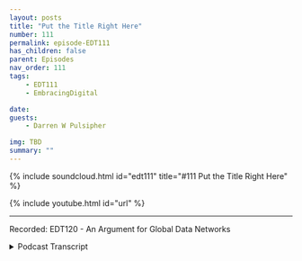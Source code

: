 ```yaml
---
layout: posts
title: "Put the Title Right Here"
number: 111
permalink: episode-EDT111
has_children: false
parent: Episodes
nav_order: 111
tags:
    - EDT111
    - EmbracingDigital

date: 
guests:
    - Darren W Pulsipher

img: TBD
summary: ""
---
```


{% include soundcloud.html id="edt111" title="#111 Put the Title Right Here" %}

{% include youtube.html id="url" %}

---

Recorded: EDT120 - An Argument for Global Data Networks

<details>
<summary> Podcast Transcript </summary>

<p></p>

</details>
